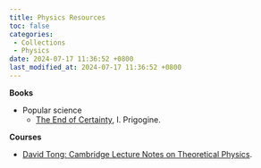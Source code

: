 ```yaml
---
title: Physics Resources
toc: false
categories:
 - Collections
 - Physics
date: 2024-07-17 11:36:52 +0800
last_modified_at: 2024-07-17 11:36:52 +0800
---
```


**Books**

- Popular science
  - [The End of Certainty](http://sackett.net/End-of-Certainty.pdf), I. Prigogine.

**Courses**

- [David Tong: Cambridge Lecture Notes on Theoretical Physics](https://www.damtp.cam.ac.uk/user/tong/teaching.html).